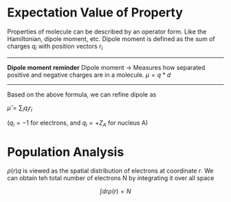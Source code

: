 
# Expectation Value of Property

Properties of molecule can be described by an operator form. Like the Hamiltonian, dipole moment, etc.
Dipole moment is defined as the sum of charges $q_{i}$ with position vectors $r_{i}$

---

**Dipole moment reminder**
Dipole moment -> Measures how separated positive and negative charges are in a molecule.
$\mu = q *d$

---

Based on the above formula, we can refine dipole as

$\hat{\mu} = \sum_{i}q_{i}r_{i}$

($q_{i}=-1$ for electrons, and $q_{i} = +Z_{A}$ for nucleus A)


# Population Analysis

$\rho(r)q$ is viewed as the spatial distribution of electrons at coordinate $r$. We can obtain teh total number of electrons N by integrating it over all space

$$
\int dr \rho(r) = N
$$


